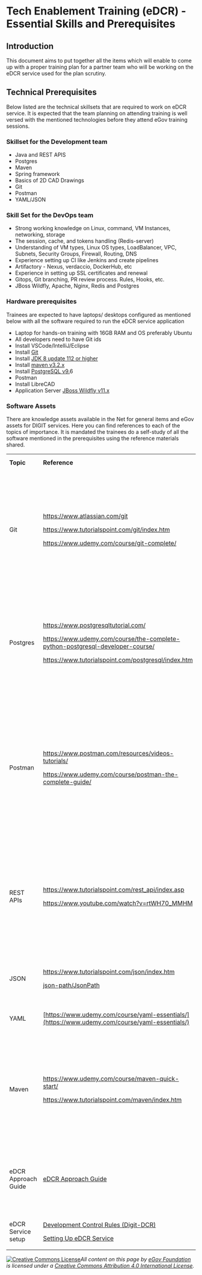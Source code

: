 # Tech Enablement Training (eDCR) - Essential Skills and Prerequisites

## Introduction

This document aims to put together all the items which will enable to come up with a proper training plan for a partner team who will be working on the eDCR service used for the plan scrutiny.

## Technical Prerequisites

Below listed are the technical skillsets that are required to work on eDCR service. It is expected that the team planning on attending training is well versed with the mentioned technologies before they attend eGov training sessions.

### Skillset for the Development team

* Java and REST APIS
* Postgres
* Maven
* Spring framework
* Basics of 2D CAD Drawings
* Git
* Postman
* YAML/JSON

### Skill Set for the DevOps team

* Strong working knowledge on Linux, command, VM Instances, networking, storage
* The session, cache, and tokens handling (Redis-server)
* Understanding of VM types, Linux OS types, LoadBalancer, VPC, Subnets, Security Groups, Firewall, Routing, DNS
* Experience setting up CI like Jenkins and create pipelines
* Artifactory - Nexus, verdaccio, DockerHub, etc
* Experience in setting up SSL certificates and renewal
* Gitops, Git branching, PR review process. Rules, Hooks, etc.
* JBoss Wildfly, Apache, Nginx, Redis and Postgres

### Hardware prerequisites

Trainees are expected to have laptops/ desktops configured as mentioned below with all the software required to run the eDCR service application

* Laptop for hands-on training with 16GB RAM and OS preferably Ubuntu
* All developers need to have Git ids
* Install VSCode/IntelliJ/Eclipse
* Install [Git](https://git-scm.com/downloads)
* Install [JDK 8 update 112 or higher](http://www.oracle.com/technetwork/java/javase/downloads)
* Install [maven v3.2.x](http://maven.apache.org/download.cgi)
* Install [PostgreSQL v9.](http://www.postgresql.org/download/)6
* Postman
* Install LibreCAD
* Application Server [JBoss Wildfly v11.x](https://devops.egovernments.org/Downloads/wildfly/wildfly-11.0.0.Final.zip)

### Software Assets

There are knowledge assets available in the Net for general items and eGov assets for DIGIT services. Here you can find references to each of the topics of importance. It is mandated the trainees do a self-study of all the software mentioned in the prerequisites using the reference materials shared.

|                     |                                                                                                                                                                                                                                                                                                                                                                                                          |                                                                                                                                                                                              |
| ------------------- | -------------------------------------------------------------------------------------------------------------------------------------------------------------------------------------------------------------------------------------------------------------------------------------------------------------------------------------------------------------------------------------------------------- | -------------------------------------------------------------------------------------------------------------------------------------------------------------------------------------------- |
| **Topic**           | **Reference**                                                                                                                                                                                                                                                                                                                                                                                            | **Preparedness Check**                                                                                                                                                                       |
| Git                 | <p><a href="https://www.atlassian.com/git">https://www.atlassian.com/git</a></p><p><a href="https://www.tutorialspoint.com/git/index.htm">https://www.tutorialspoint.com/git/index.htm</a></p><p><a href="https://www.udemy.com/course/git-complete/">https://www.udemy.com/course/git-complete/</a></p>                                                                                                 | <p>Do you have a Git account?</p><p>Do you know how to clone a repository, pull updates, push updates?</p><p>Do you know how to give a pull request and merge the pull request?</p>          |
| Postgres            | <p><a href="https://www.postgresqltutorial.com/">https://www.postgresqltutorial.com/</a></p><p><a href="https://www.udemy.com/course/the-complete-python-postgresql-developer-course/">https://www.udemy.com/course/the-complete-python-postgresql-developer-course/</a></p><p><a href="https://www.tutorialspoint.com/postgresql/index.htm">https://www.tutorialspoint.com/postgresql/index.htm</a></p> | <p>How to create database and set up privileges?</p><p>How to add index on table?</p><p>How to use aggregation functions in psql?</p>                                                        |
| Postman             | <p><a href="https://www.postman.com/resources/videos-tutorials/">https://www.postman.com/resources/videos-tutorials/</a></p><p><a href="https://www.udemy.com/course/postman-the-complete-guide/">https://www.udemy.com/course/postman-the-complete-guide/</a></p>                                                                                                                                       | <p>Call a REST API from Postman with proper payload and show the response</p><p>Setup any service locally(MDMS or user service has least dependencies) and check the API’s using postman</p> |
| REST APIs           | <p><a href="https://www.tutorialspoint.com/rest_api/index.asp">https://www.tutorialspoint.com/rest_api/index.asp</a></p><p><a href="https://www.youtube.com/watch?v=rtWH70_MMHM">https://www.youtube.com/watch?v=rtWH70_MMHM</a></p>                                                                                                                                                                     | <p>What are the principles to be followed when making a REST API?</p><p>When to use POST and GET?</p><p>How to define the request and response parameters?</p>                               |
| JSON                | <p><a href="https://www.tutorialspoint.com/json/index.htm">https://www.tutorialspoint.com/json/index.htm</a></p><p><a href="https://github.com/json-path/JsonPath"><img src="https://github.com/fluidicon.png" alt="">json-path/JsonPath</a></p>                                                                                                                                                         | How to write filters to extract specific data using jsonPaths?                                                                                                                               |
| YAML                | [https://www.udemy.com/course/yaml-essentials/](https://www.udemy.com/course/yaml-essentials/)                                                                                                                                                                                                                                                                                                           | How to read an API contract using swagger?                                                                                                                                                   |
| Maven               | <p><a href="https://www.udemy.com/course/maven-quick-start/">https://www.udemy.com/course/maven-quick-start/</a></p><p><a href="https://www.tutorialspoint.com/maven/index.htm">https://www.tutorialspoint.com/maven/index.htm</a></p>                                                                                                                                                                   | <p>What is POM?</p><p>What is the purpose of maven clean install and how to do it?</p><p>What is the difference between version and SNAPSHOT?</p>                                            |
| eDCR Approach Guide | [eDCR Approach Guide](https://digit-discuss.atlassian.net/l/c/Gh0kEwC6)                                                                                                                                                                                                                                                                                                                                  | How to configuring and customizing the eDCR engine as per the state/city rules and regulations.                                                                                              |
| eDCR Service setup  | <p><a href="https://digit-discuss.atlassian.net/l/c/gLYMCaS7">Development Control Rules (Digit-DCR)</a></p><p><a href="https://digit-discuss.atlassian.net/l/c/8s5or1tz">Setting Up eDCR Service</a></p>                                                                                                                                                                                                 | Overall Flow of eDCr service, design and setup process                                                                                                                                       |

[![Creative Commons License](https://i.creativecommons.org/l/by/4.0/80x15.png)_​_](http://creativecommons.org/licenses/by/4.0/)_All content on this page by_ [_eGov Foundation_](https://egov.org.in/) _is licensed under a_ [_Creative Commons Attribution 4.0 International License_](http://creativecommons.org/licenses/by/4.0/)_._
